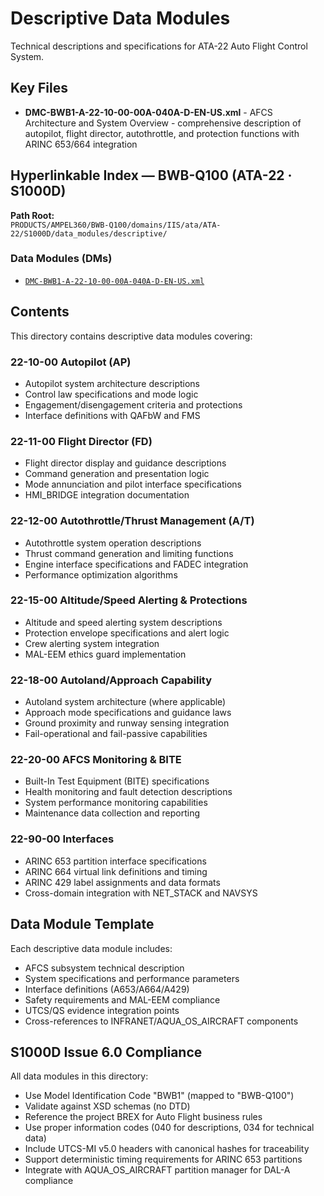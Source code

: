 # Descriptive Data Modules

Technical descriptions and specifications for ATA-22 Auto Flight Control System.

## Key Files

- **DMC-BWB1-A-22-10-00-00A-040A-D-EN-US.xml** - AFCS Architecture and System Overview - comprehensive description of autopilot, flight director, autothrottle, and protection functions with ARINC 653/664 integration

## Hyperlinkable Index — BWB-Q100 (ATA-22 · S1000D)

**Path Root:**  
`PRODUCTS/AMPEL360/BWB-Q100/domains/IIS/ata/ATA-22/S1000D/data_modules/descriptive/`

### Data Modules (DMs)

- [`DMC-BWB1-A-22-10-00-00A-040A-D-EN-US.xml`](./DMC-BWB1-A-22-10-00-00A-040A-D-EN-US.xml)

## Contents

This directory contains descriptive data modules covering:

### 22-10-00 Autopilot (AP)
- Autopilot system architecture descriptions
- Control law specifications and mode logic
- Engagement/disengagement criteria and protections
- Interface definitions with QAFbW and FMS

### 22-11-00 Flight Director (FD)
- Flight director display and guidance descriptions
- Command generation and presentation logic
- Mode annunciation and pilot interface specifications
- HMI_BRIDGE integration documentation

### 22-12-00 Autothrottle/Thrust Management (A/T)
- Autothrottle system operation descriptions
- Thrust command generation and limiting functions
- Engine interface specifications and FADEC integration
- Performance optimization algorithms

### 22-15-00 Altitude/Speed Alerting & Protections
- Altitude and speed alerting system descriptions
- Protection envelope specifications and alert logic
- Crew alerting system integration
- MAL-EEM ethics guard implementation

### 22-18-00 Autoland/Approach Capability
- Autoland system architecture (where applicable)
- Approach mode specifications and guidance laws
- Ground proximity and runway sensing integration
- Fail-operational and fail-passive capabilities

### 22-20-00 AFCS Monitoring & BITE
- Built-In Test Equipment (BITE) specifications
- Health monitoring and fault detection descriptions
- System performance monitoring capabilities
- Maintenance data collection and reporting

### 22-90-00 Interfaces
- ARINC 653 partition interface specifications
- ARINC 664 virtual link definitions and timing
- ARINC 429 label assignments and data formats
- Cross-domain integration with NET_STACK and NAVSYS

## Data Module Template

Each descriptive data module includes:
- AFCS subsystem technical description
- System specifications and performance parameters
- Interface definitions (A653/A664/A429)
- Safety requirements and MAL-EEM compliance
- UTCS/QS evidence integration points
- Cross-references to INFRANET/AQUA_OS_AIRCRAFT components

## S1000D Issue 6.0 Compliance

All data modules in this directory:
- Use Model Identification Code "BWB1" (mapped to "BWB-Q100")
- Validate against XSD schemas (no DTD)
- Reference the project BREX for Auto Flight business rules
- Use proper information codes (040 for descriptions, 034 for technical data)
- Include UTCS-MI v5.0 headers with canonical hashes for traceability
- Support deterministic timing requirements for ARINC 653 partitions
- Integrate with AQUA_OS_AIRCRAFT partition manager for DAL-A compliance